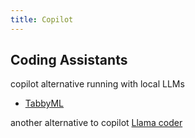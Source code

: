 ```yaml
---
title: Copilot
---
```


## Coding Assistants


copilot alternative running with local LLMs
- [TabbyML](https://github.com/TabbyML/tabby)


another alternative to copilot
[Llama coder](https://github.com/ex3ndr/llama-coder)
